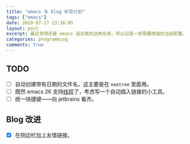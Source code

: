 ```yaml
---
title: "emacs 与 blog 补完计划"
tags: ["emacs"]
date: 2019-07-17 13:38:05
layout: post
excerpt: 最近觉得还是 emacs 适合我的边角任务，所以记录一些需要增强的当前配置。
categories: programming
comments: true
---
```


## TODO ##

- [ ] 自动创建带有日期的文件名，这主要是在 `neotree` 里面用。
- [ ] 既然 emacs 26 支持[线程](https://chriszheng.science/2018/02/08/Whats-new-in-Emacs-26/)了，考虑写一个自动插入链接的小工具。
- [ ] 统一快捷键——向 jetbrains 看齐。

## Blog 改进 ##

- [x] 在侧边栏加上友情链接。

